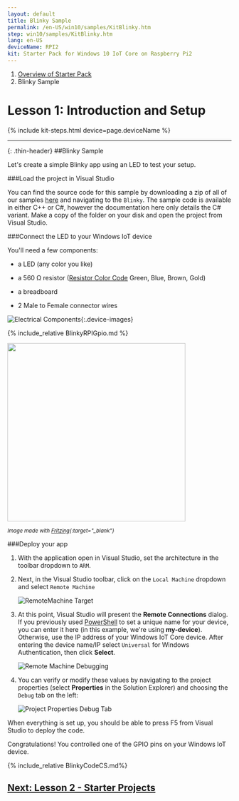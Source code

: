 ```yaml
---
layout: default
title: Blinky Sample
permalink: /en-US/win10/samples/KitBlinky.htm
step: win10/samples/KitBlinky.htm
lang: en-US
deviceName: RPI2
kit: Starter Pack for Windows 10 IoT Core on Raspberry Pi2
---
```

<div class="row">
  <div class="col-xs-24">
    <ol class="breadcrumb">
      <li><a href="{{site.baseurl}}/{{page.lang}}/AdafruitMakerKit.htm">Overview of Starter Pack</a></li>
      <li class="active">Blinky Sample</li>
    </ol>
  </div>
</div>

<h1 class="thin-header">Lesson 1: Introduction and Setup</h1>
{% include kit-steps.html device=page.deviceName %}

<hr/>

{: .thin-header}
##Blinky Sample

Let's create a simple Blinky app using an LED to test your setup.

###Load the project in Visual Studio

You can find the source code for this sample by downloading a zip of all of our samples [here](https://github.com/ms-iot/adafruitsample/archive/master.zip) and navigating to the `Blinky`.  The sample code is available in either C++ or C#, however the documentation here only details the C# variant. Make a copy of the folder on your disk and open the project from Visual Studio.

###Connect the LED to your Windows IoT device

You'll need a few components:

* a LED (any color you like)

* a 560 &#x2126; resistor ([Resistor Color Code](https://en.wikipedia.org/wiki/Electronic_color_code) Green, Blue, Brown, Gold)

* a breadboard
* 2 Male to Female connector wires

![Electrical Components]({{site.baseurl}}/Resources/images/AdafruitStarterPack/KitBlinkyMaterials.jpg){:.device-images}

{% include_relative BlinkyRPIGpio.md %}

<img class="device-images" src="{{site.baseurl}}/Resources/images/Blinky/breadboard_assembled_rpi2_kit.jpg" height="400">

<sub>*Image made with [Fritzing](http://fritzing.org/){:target="_blank"}*</sub>

###Deploy your app

1. With the application open in Visual Studio, set the architecture in the toolbar dropdown to `ARM`.

2. Next, in the Visual Studio toolbar, click on the `Local Machine` dropdown and select `Remote Machine`<br/>

    ![RemoteMachine Target]({{site.baseurl}}/Resources/images/AppDeployment/piKit-remote-machine-debugging.png)

3. At this point, Visual Studio will present the **Remote Connections** dialog. If you previously used [PowerShell]({{site.baseurl}}/{{page.lang}}/win10/samples/PowerShell.htm) to set a unique name for your device, you can enter it here (in this example, we're using **my-device**).
Otherwise, use the IP address of your Windows IoT Core device. After entering the device name/IP select `Universal` for Windows Authentication, then click **Select**.

    ![Remote Machine Debugging]({{site.baseurl}}/Resources/images/AppDeployment/cs-remote-connections.PNG)

4. You can verify or modify these values by navigating to the project properties (select **Properties** in the Solution Explorer) and choosing the `Debug` tab on the left:

    ![Project Properties Debug Tab]({{site.baseurl}}/Resources/images/AppDeployment/cs-debug-project-properties.PNG)

When everything is set up, you should be able to press F5 from Visual Studio to deploy the code.

Congratulations! You controlled one of the GPIO pins on your Windows IoT device.

{% include_relative BlinkyCodeCS.md%}

<div class="row lineTop">
  <div class="text-right col-xs-24">
    <h2 class="thin-header"><a href="{{site.baseurl}}/{{page.lang}}/win10/samples/WorldMapOfMakers.htm">Next: Lesson 2 - Starter Projects</a></h2>
  </div>
</div>
